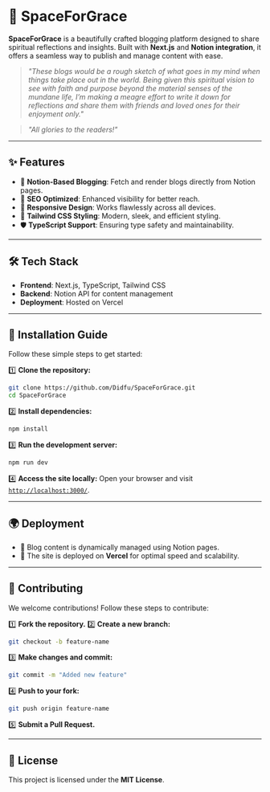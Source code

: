 # 🌟 SpaceForGrace

**SpaceForGrace** is a beautifully crafted blogging platform designed to share spiritual reflections and insights. Built with **Next.js** and **Notion integration**, it offers a seamless way to publish and manage content with ease.

> _"These blogs would be a rough sketch of what goes in my mind when things take place out in the world. Being given this spiritual vision to see with faith and purpose beyond the material senses of the mundane life, I’m making a meagre effort to write it down for reflections and share them with friends and loved ones for their enjoyment only."_

> _"All glories to the readers!"_

---

## ✨ Features
- 📖 **Notion-Based Blogging**: Fetch and render blogs directly from Notion pages.
- 🚀 **SEO Optimized**: Enhanced visibility for better reach.
- 📱 **Responsive Design**: Works flawlessly across all devices.
- 🎨 **Tailwind CSS Styling**: Modern, sleek, and efficient styling.
- 🛡 **TypeScript Support**: Ensuring type safety and maintainability.

---

## 🛠 Tech Stack
- **Frontend**: Next.js, TypeScript, Tailwind CSS
- **Backend**: Notion API for content management
- **Deployment**: Hosted on Vercel

---

## 🚀 Installation Guide
Follow these simple steps to get started:

1️⃣ **Clone the repository:**
   ```bash
   git clone https://github.com/Didfu/SpaceForGrace.git
   cd SpaceForGrace
   ```

2️⃣ **Install dependencies:**
   ```bash
   npm install
   ```

3️⃣ **Run the development server:**
   ```bash
   npm run dev
   ```

4️⃣ **Access the site locally:**
   Open your browser and visit [`http://localhost:3000/`](http://localhost:3000/).

---

## 🌍 Deployment
- 📝 Blog content is dynamically managed using Notion pages.
- 🚀 The site is deployed on **Vercel** for optimal speed and scalability.

---

## 🤝 Contributing
We welcome contributions! Follow these steps to contribute:

1️⃣ **Fork the repository.**
2️⃣ **Create a new branch:**
   ```bash
   git checkout -b feature-name
   ```
3️⃣ **Make changes and commit:**
   ```bash
   git commit -m "Added new feature"
   ```
4️⃣ **Push to your fork:**
   ```bash
   git push origin feature-name
   ```
5️⃣ **Submit a Pull Request.**

---

## 📜 License
This project is licensed under the **MIT License**.



